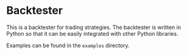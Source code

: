 # Backtester

This is a backtester for trading strategies. The backtester is written in Python so that it can be easily integrated with other Python libraries. 

Examples can be found in the `examples` directory.